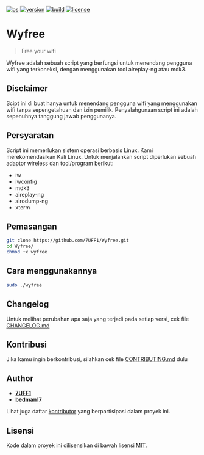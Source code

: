 [![os](https://img.shields.io/badge/Supported_OS-linux-orange.svg)](https://github.com/7UFF1/Wyfree)
[![version](https://img.shields.io/badge/version-1.1.0-blue.svg)](https://github.com/7UFF1/Wyfree/releases)
[![build](https://img.shields.io/badge/build-stable-brightgreen.svg)](https://github.com/7UFF1/Wyfree)
[![license](https://img.shields.io/badge/license-MIT-green.svg)](https://github.com/7UFF1/Wyfree/blob/master/LICENSE)
# Wyfree
> Free your wifi

Wyfree adalah sebuah script yang berfungsi untuk menendang pengguna wifi yang terkoneksi, dengan menggunakan tool aireplay-ng atau mdk3.

## Disclaimer

Scipt ini di buat hanya untuk menendang pengguna wifi yang menggunakan wifi tanpa sepengetahuan dan izin pemilik. Penyalahgunaan script ini adalah sepenuhnya tanggung jawab penggunanya.

## Persyaratan

Script ini memerlukan sistem operasi berbasis Linux. Kami merekomendasikan Kali Linux. Untuk menjalankan script diperlukan sebuah adaptor wireless dan tool/program berikut:

- iw
- iwconfig
- mdk3
- aireplay-ng
- airodump-ng
- xterm

## Pemasangan

```bash
git clone https://github.com/7UFF1/Wyfree.git
cd Wyfree/
chmod +x wyfree
```

## Cara menggunakannya

```bash
sudo ./wyfree
```

## Changelog

Untuk melihat perubahan apa saja yang terjadi pada setiap versi, cek file [CHANGELOG.md](https://github.com/7UFF1/Wyfree/blob/master/CHANGELOG.md)


## Kontribusi

Jika kamu ingin berkontribusi, silahkan cek file [CONTRIBUTING.md](https://github.com/7UFF1/Wyfree/blob/master/CONTRIBUTING.md) dulu

## Author

* **[7UFF1](https://github.com/7UFF1)**
* **[bedman17](https://github.com/bedman17)**

Lihat juga daftar [kontributor](https://github.com/7UFF1/wyfree/contributors) yang berpartisipasi dalam proyek ini.

## Lisensi

Kode dalam proyek ini dilisensikan di bawah lisensi [MIT](https://github.com/7UFF1/Wyfree/blob/master/LICENSE).
